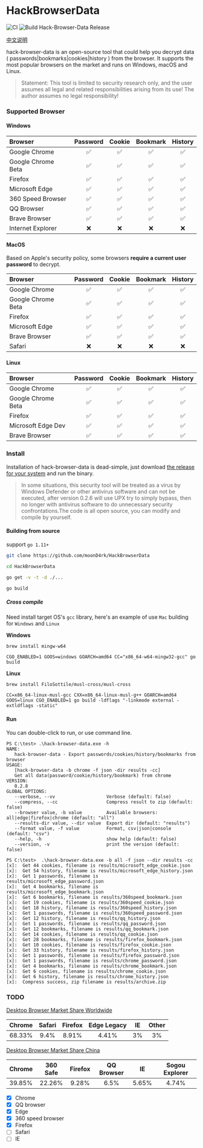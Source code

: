 # HackBrowserData

![CI](https://github.com/moonD4rk/HackBrowserData/workflows/CI/badge.svg?branch=master) ![Build Hack-Browser-Data Release](https://github.com/moonD4rk/HackBrowserData/workflows/Build%20Hack-Browser-Data%20Release/badge.svg)

[中文说明](https://github.com/moonD4rk/HackBrowserData/blob/master/README_ZH.md) 

hack-browser-data is an open-source tool that could help you decrypt data ( passwords|bookmarks|cookies|history ) from the browser. It supports the most popular browsers on the market and runs on Windows, macOS and Linux.

> Statement: This tool is limited to security research only, and the user assumes all legal and related responsibilities arising from its use! The author assumes no legal responsibility!

### Supported Browser

#### Windows
| Browser                             | Password | Cookie | Bookmark | History |
| :---------------------------------- | :------: | :----: | :------: | :-----: |
| Google Chrome |    ✅    |   ✅   |    ✅    |    ✅    |
| Google Chrome Beta |    ✅    |   ✅   |    ✅    |    ✅    |
| Firefox |    ✅    |   ✅   |    ✅    |    ✅    |
| Microsoft Edge |    ✅    |   ✅   |    ✅    |    ✅    |
| 360 Speed Browser |    ✅    |   ✅   |    ✅    |    ✅    |
| QQ Browser |    ✅    |   ✅   |    ✅    |    ✅    |
| Brave Browser |    ✅    |   ✅   |    ✅    |    ✅    |
| Internet Explorer |    ❌    |   ❌   |    ❌    |    ❌    |

#### MacOS

Based on Apple's security policy, some browsers **require a current user password** to decrypt.

| Browser                             | Password | Cookie | Bookmark | History |
| :---------------------------------- | :------: | :----: | :------: | :-----: |
| Google Chrome |    ✅    |   ✅   |    ✅    |    ✅    |
| Google Chrome Beta |    ✅    |   ✅   |    ✅    |    ✅    |
| Firefox |    ✅    |   ✅   |    ✅    |    ✅    |
| Microsoft Edge |    ✅    |   ✅   |    ✅    |    ✅    |
| Brave Browser |    ✅    |   ✅   |    ✅    |    ✅    |
| Safari |    ❌    |   ❌   |    ❌    |    ❌    |

#### Linux

| Browser                             | Password | Cookie | Bookmark | History |
| :---------------------------------- | :------: | :----: | :------: | :-----: |
| Google Chrome |    ✅    |   ✅   |    ✅    |    ✅    |
| Google Chrome Beta |    ✅    |   ✅   |    ✅    |    ✅    |
| Firefox |    ✅    |   ✅   |    ✅    |    ✅    |
| Microsoft Edge Dev |    ✅    |   ✅   |    ✅    |    ✅    |
| Brave Browser |    ✅    |   ✅   |    ✅    |    ✅    |


### Install

Installation of hack-browser-data is dead-simple, just download [the release for your system](https://github.com/moonD4rk/HackBrowserData/releases) and run the binary.

> In some situations, this security tool will be treated as a virus by Windows Defender or other antivirus software and can not be executed, after version 0.2.6 will use UPX try to simply bypass, then no longer with antivirus software to do unnecessary security confrontations.The code is all open source, you can modify and compile by yourself.

#### Building from source

support `go 1.11+`

```bash
git clone https://github.com/moonD4rk/HackBrowserData

cd HackBrowserData

go get -v -t -d ./...

go build
```

##### Cross compile

Need install target OS's `gcc` library, here's an example of use `Mac` building for `Windows` and `Linux`

**Windows**

```shell
brew install mingw-w64

CGO_ENABLED=1 GOOS=windows GOARCH=amd64 CC="x86_64-w64-mingw32-gcc" go build
```

**Linux**

````shell
brew install FiloSottile/musl-cross/musl-cross

CC=x86_64-linux-musl-gcc CXX=x86_64-linux-musl-g++ GOARCH=amd64 GOOS=linux CGO_ENABLED=1 go build -ldflags "-linkmode external -extldflags -static"
````

#### Run

You can double-click to run, or use command line.

```
PS C:\test> .\hack-browser-data.exe -h
NAME:
   hack-browser-data - Export passwords/cookies/history/bookmarks from browser
USAGE:
   [hack-browser-data -b chrome -f json -dir results -cc]
   Get all data(password/cookie/history/bookmark) from chrome
VERSION:
   0.2.8
GLOBAL OPTIONS:
   --verbose, --vv                   Verbose (default: false)
   --compress, --cc                  Compress result to zip (default: false)
   --browser value, -b value         Available browsers: all|edge|firefox|chrome (default: "all")
   --results-dir value, --dir value  Export dir (default: "results")
   --format value, -f value          Format, csv|json|console (default: "csv")
   --help, -h                        show help (default: false)
   --version, -v                     print the version (default: false)

PS C:\test>  .\hack-browser-data.exe -b all -f json --dir results -cc
[x]:  Get 44 cookies, filename is results/microsoft_edge_cookie.json
[x]:  Get 54 history, filename is results/microsoft_edge_history.json
[x]:  Get 1 passwords, filename is results/microsoft_edge_password.json
[x]:  Get 4 bookmarks, filename is results/microsoft_edge_bookmark.json
[x]:  Get 6 bookmarks, filename is results/360speed_bookmark.json
[x]:  Get 19 cookies, filename is results/360speed_cookie.json
[x]:  Get 18 history, filename is results/360speed_history.json
[x]:  Get 1 passwords, filename is results/360speed_password.json
[x]:  Get 12 history, filename is results/qq_history.json
[x]:  Get 1 passwords, filename is results/qq_password.json
[x]:  Get 12 bookmarks, filename is results/qq_bookmark.json
[x]:  Get 14 cookies, filename is results/qq_cookie.json
[x]:  Get 28 bookmarks, filename is results/firefox_bookmark.json
[x]:  Get 10 cookies, filename is results/firefox_cookie.json
[x]:  Get 33 history, filename is results/firefox_history.json
[x]:  Get 1 passwords, filename is results/firefox_password.json
[x]:  Get 1 passwords, filename is results/chrome_password.json
[x]:  Get 4 bookmarks, filename is results/chrome_bookmark.json
[x]:  Get 6 cookies, filename is results/chrome_cookie.json
[x]:  Get 6 history, filename is results/chrome_history.json
[x]:  Compress success, zip filename is results/archive.zip
```


### TODO

[Desktop Browser Market Share Worldwide](https://gs.statcounter.com/browser-market-share/desktop/worldwide)

| Chrome | Safari | Firefox | Edge Legacy | IE |  Other  |
| :------:| :------: | :----: | :------: | :-----: | :--: |
| 68.33% |    9.4% | 8.91% |   4.41% |    3%    |  3%  |

[Desktop Browser Market Share China](https://gs.statcounter.com/browser-market-share/desktop/china)

| Chrome | 360 Safe | Firefox | QQ Browser |  IE   | Sogou Explorer |
| :----- | :------: | :-----: | :--------: | :---: | :------------: |
| 39.85% |  22.26%  |  9.28%  |    6.5%    | 5.65% |     4.74%      |

- [x] Chrome
- [x] QQ browser
- [x] Edge
- [x] 360 speed browser
- [x] Firefox
- [ ] Safari
- [ ] IE